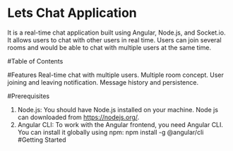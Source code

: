 # Lets Chat Application
It is a real-time chat application built using Angular, Node.js, and Socket.io. It allows users to chat with other users in real time. Users can join several rooms and would be able to chat with multiple users at the same time.

#Table of Contents

#Features
Real-time chat with multiple users.
Multiple room concept.
User joining and leaving notification.
Message history and persistence.

#Prerequisites
1. Node.js: You should have Node.js installed on your machine. Node js can downloaded from https://nodejs.org/.
2. Angular CLI: To work with the Angular frontend, you need Angular CLI. You can install it globally using npm:
                                   npm install -g @angular/cli
#Getting Started
